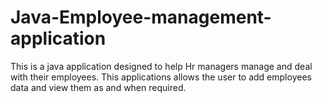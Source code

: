 # Java-Employee-management-application
This is a java application designed to help Hr managers manage and deal with their employees. This applications allows the user to add employees data and view them as and when required.
